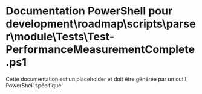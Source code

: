 # Documentation PowerShell pour development\roadmap\scripts\parser\module\Tests\Test-PerformanceMeasurementComplete.ps1

Cette documentation est un placeholder et doit être générée par un outil PowerShell spécifique.
